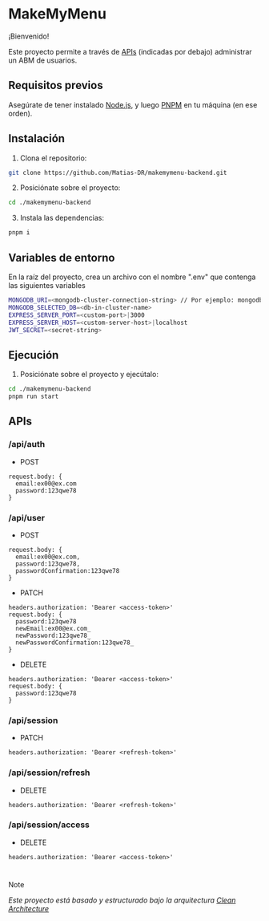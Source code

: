 # MakeMyMenu

¡Bienvenido!

Este proyecto permite a través de [APIs](https://es.wikipedia.org/wiki/API) (indicadas por debajo) administrar un ABM de usuarios.

## Requisitos previos

Asegúrate de tener instalado [Node.js](https://nodejs.org/en), y luego [PNPM](https://pnpm.io/) en tu máquina (en ese orden).

## Instalación

1. Clona el repositorio:

  ```bash
  git clone https://github.com/Matias-DR/makemymenu-backend.git
  ```

2. Posiciónate sobre el proyecto:

  ```bash
  cd ./makemymenu-backend
  ```

3. Instala las dependencias:

  ```bash
  pnpm i
  ```

## Variables de entorno

En la raíz del proyecto, crea un archivo con el nombre ".env" que contenga las siguientes variables

  ```bash
  MONGODB_URI=<mongodb-cluster-connection-string> // Por ejemplo: mongodb+srv://<usuario>:<contraseña>@cluster.<codigo-de-cluster>.mongodb.net/<nombre-de-db-dentro-del-cluster>?retryWrites=true&w=majority
  MONGODB_SELECTED_DB=<db-in-cluster-name>
  EXPRESS_SERVER_PORT=<custom-port>|3000
  EXPRESS_SERVER_HOST=<custom-server-host>|localhost
  JWT_SECRET=<secret-string>
  ```

## Ejecución

1. Posiciónate sobre el proyecto y ejecútalo:

  ```bash
  cd ./makemymenu-backend
  pnpm run start
  ```

## APIs

### /api/auth

- POST
```
request.body: {
  email:ex00@ex.com
  password:123qwe78
}
```

### /api/user

- POST
```
request.body: {
  email:ex00@ex.com,
  password:123qwe78,
  passwordConfirmation:123qwe78
}
```

- PATCH
```
headers.authorization: 'Bearer <access-token>'
request.body: {
  password:123qwe78
  newEmail:ex00@ex.com_
  newPassword:123qwe78_
  newPasswordConfirmation:123qwe78_
}
```

- DELETE
```
headers.authorization: 'Bearer <access-token>'
request.body: {
  password:123qwe78
}
```

### /api/session

- PATCH
```
headers.authorization: 'Bearer <refresh-token>'
```

### /api/session/refresh

- DELETE
```
headers.authorization: 'Bearer <refresh-token>'
```

### /api/session/access

- DELETE
```
headers.authorization: 'Bearer <access-token>'
```

#

> [!NOTE]
> _Este proyecto está basado y estructurado bajo la arquitectura [Clean Architecture](https://blog.cleancoder.com/uncle-bob/2012/08/13/the-clean-architecture.html)_